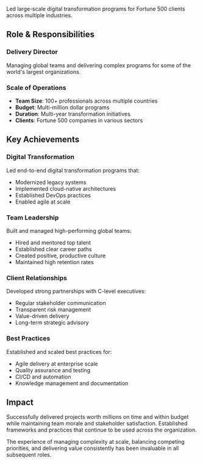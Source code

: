 Led large-scale digital transformation programs for Fortune 500 clients across multiple industries.

## Role & Responsibilities

### Delivery Director
Managing global teams and delivering complex programs for some of the world's largest organizations.

### Scale of Operations
- **Team Size**: 100+ professionals across multiple countries
- **Budget**: Multi-million dollar programs
- **Duration**: Multi-year transformation initiatives
- **Clients**: Fortune 500 companies in various sectors

## Key Achievements

### Digital Transformation
Led end-to-end digital transformation programs that:
- Modernized legacy systems
- Implemented cloud-native architectures
- Established DevOps practices
- Enabled agile at scale

### Team Leadership
Built and managed high-performing global teams:
- Hired and mentored top talent
- Established clear career paths
- Created positive, productive culture
- Maintained high retention rates

### Client Relationships
Developed strong partnerships with C-level executives:
- Regular stakeholder communication
- Transparent risk management
- Value-driven delivery
- Long-term strategic advisory

### Best Practices
Established and scaled best practices for:
- Agile delivery at enterprise scale
- Quality assurance and testing
- CI/CD and automation
- Knowledge management and documentation

## Impact

Successfully delivered projects worth millions on time and within budget while maintaining team morale and stakeholder satisfaction. Established frameworks and practices that continue to be used across the organization.

The experience of managing complexity at scale, balancing competing priorities, and delivering value consistently has been invaluable in all subsequent roles.
